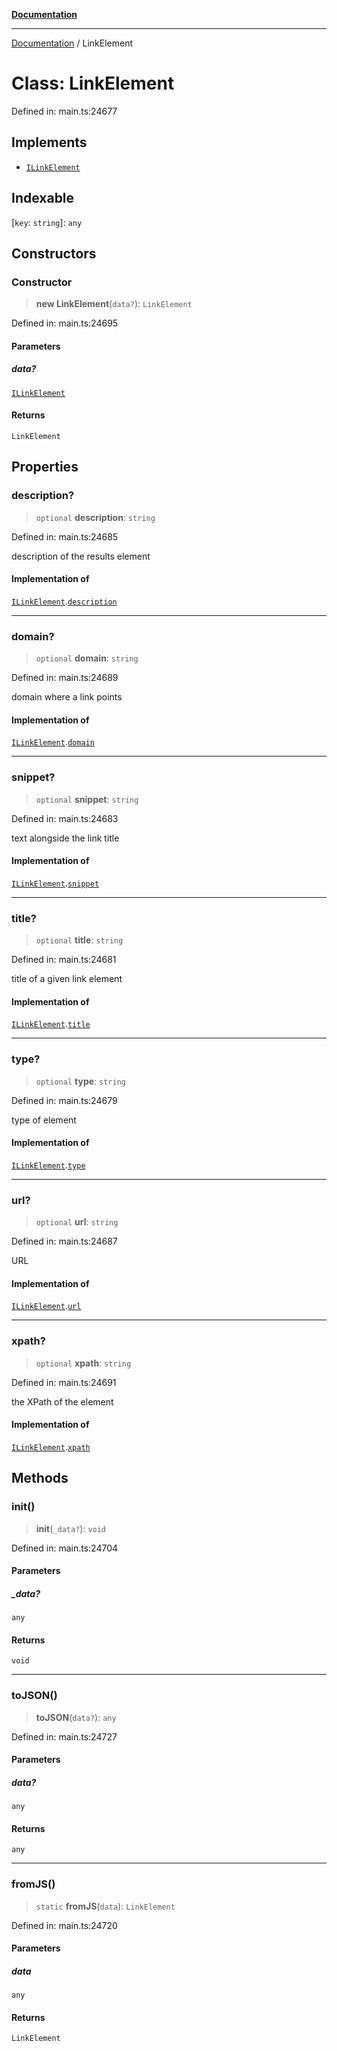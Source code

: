 [**Documentation**](../README.md)

***

[Documentation](../README.md) / LinkElement

# Class: LinkElement

Defined in: main.ts:24677

## Implements

- [`ILinkElement`](../interfaces/ILinkElement.md)

## Indexable

\[`key`: `string`\]: `any`

## Constructors

### Constructor

> **new LinkElement**(`data?`): `LinkElement`

Defined in: main.ts:24695

#### Parameters

##### data?

[`ILinkElement`](../interfaces/ILinkElement.md)

#### Returns

`LinkElement`

## Properties

### description?

> `optional` **description**: `string`

Defined in: main.ts:24685

description of the results element

#### Implementation of

[`ILinkElement`](../interfaces/ILinkElement.md).[`description`](../interfaces/ILinkElement.md#description)

***

### domain?

> `optional` **domain**: `string`

Defined in: main.ts:24689

domain where a link points

#### Implementation of

[`ILinkElement`](../interfaces/ILinkElement.md).[`domain`](../interfaces/ILinkElement.md#domain)

***

### snippet?

> `optional` **snippet**: `string`

Defined in: main.ts:24683

text alongside the link title

#### Implementation of

[`ILinkElement`](../interfaces/ILinkElement.md).[`snippet`](../interfaces/ILinkElement.md#snippet)

***

### title?

> `optional` **title**: `string`

Defined in: main.ts:24681

title of a given link element

#### Implementation of

[`ILinkElement`](../interfaces/ILinkElement.md).[`title`](../interfaces/ILinkElement.md#title)

***

### type?

> `optional` **type**: `string`

Defined in: main.ts:24679

type of element

#### Implementation of

[`ILinkElement`](../interfaces/ILinkElement.md).[`type`](../interfaces/ILinkElement.md#type)

***

### url?

> `optional` **url**: `string`

Defined in: main.ts:24687

URL

#### Implementation of

[`ILinkElement`](../interfaces/ILinkElement.md).[`url`](../interfaces/ILinkElement.md#url)

***

### xpath?

> `optional` **xpath**: `string`

Defined in: main.ts:24691

the XPath of the element

#### Implementation of

[`ILinkElement`](../interfaces/ILinkElement.md).[`xpath`](../interfaces/ILinkElement.md#xpath)

## Methods

### init()

> **init**(`_data?`): `void`

Defined in: main.ts:24704

#### Parameters

##### \_data?

`any`

#### Returns

`void`

***

### toJSON()

> **toJSON**(`data?`): `any`

Defined in: main.ts:24727

#### Parameters

##### data?

`any`

#### Returns

`any`

***

### fromJS()

> `static` **fromJS**(`data`): `LinkElement`

Defined in: main.ts:24720

#### Parameters

##### data

`any`

#### Returns

`LinkElement`
